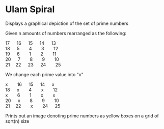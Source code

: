 # Ulam Spiral
Displays a graphical depiction of the set of prime numbers

Given n amounts of numbers rearranged as the following:

17 &emsp;   16 &emsp;   15 &emsp;   14 &emsp; 13 \
18 &emsp;   5 &emsp; &nbsp;   4 &emsp; &nbsp;   3 &emsp; &nbsp; 12 \
19 &emsp;   6 &emsp; &nbsp;   1 &emsp; &nbsp;   2 &emsp; &nbsp; 11 \
20 &emsp;   7 &emsp; &nbsp;   8 &emsp; &nbsp;   9 &emsp; &nbsp; 10 \
21&emsp;    22 &emsp;   23 &emsp;   24 &emsp; &nbsp; 25

We change each prime value into "x"

x &emsp; &nbsp;   16 &emsp;   15 &emsp;   14 &emsp; x \
18 &emsp;   x &emsp; &nbsp;   4 &emsp; &nbsp;   x &emsp; &nbsp; 12 \
x &emsp; &nbsp;  6 &emsp; &nbsp;   1 &emsp; &nbsp;    x &emsp; &nbsp; x \
20 &emsp;   x &emsp; &nbsp;   8 &emsp; &nbsp;   9 &emsp; &nbsp; 10 \
21&emsp;    22 &emsp; &nbsp;  x &emsp; &nbsp; 24 &emsp; 25

Prints out an image denoting prime numbers as yellow boxes on a grid of sqrt(n) size
